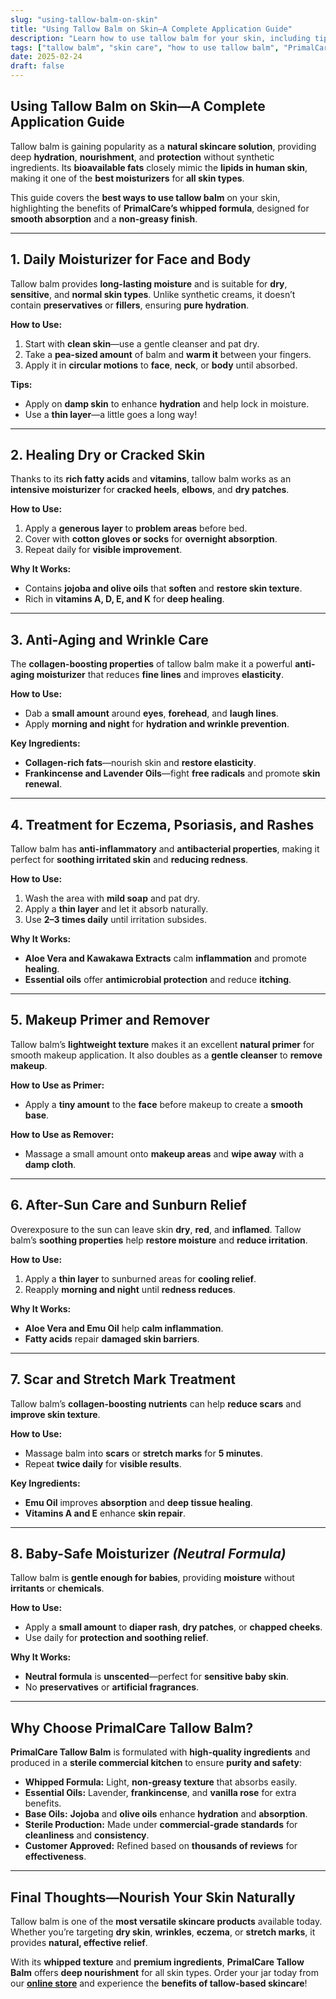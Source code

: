 ```yaml
---
slug: "using-tallow-balm-on-skin"
title: "Using Tallow Balm on Skin—A Complete Application Guide"
description: "Learn how to use tallow balm for your skin, including tips for hydration, problem areas, and daily care. Discover the benefits of PrimalCare’s whipped tallow balm formula."
tags: ["tallow balm", "skin care", "how to use tallow balm", "PrimalCare"]
date: 2025-02-24
draft: false
---
```


## Using Tallow Balm on Skin—A Complete Application Guide  
Tallow balm is gaining popularity as a **natural skincare solution**, providing deep **hydration**, **nourishment**, and **protection** without synthetic ingredients. Its **bioavailable fats** closely mimic the **lipids in human skin**, making it one of the **best moisturizers** for **all skin types**.  

This guide covers the **best ways to use tallow balm** on your skin, highlighting the benefits of **PrimalCare’s whipped formula**, designed for **smooth absorption** and a **non-greasy finish**.  

---

## **1. Daily Moisturizer for Face and Body**  
Tallow balm provides **long-lasting moisture** and is suitable for **dry**, **sensitive**, and **normal skin types**. Unlike synthetic creams, it doesn’t contain **preservatives** or **fillers**, ensuring **pure hydration**.  

**How to Use:**  
1. Start with **clean skin**—use a gentle cleanser and pat dry.  
2. Take a **pea-sized amount** of balm and **warm it** between your fingers.  
3. Apply it in **circular motions** to **face**, **neck**, or **body** until absorbed.  

**Tips:**  
- Apply on **damp skin** to enhance **hydration** and help lock in moisture.  
- Use a **thin layer**—a little goes a long way!  

---

## **2. Healing Dry or Cracked Skin**  
Thanks to its **rich fatty acids** and **vitamins**, tallow balm works as an **intensive moisturizer** for **cracked heels**, **elbows**, and **dry patches**.  

**How to Use:**  
1. Apply a **generous layer** to **problem areas** before bed.  
2. Cover with **cotton gloves or socks** for **overnight absorption**.  
3. Repeat daily for **visible improvement**.  

**Why It Works:**  
- Contains **jojoba and olive oils** that **soften** and **restore skin texture**.  
- Rich in **vitamins A, D, E, and K** for **deep healing**.  

---

## **3. Anti-Aging and Wrinkle Care**  
The **collagen-boosting properties** of tallow balm make it a powerful **anti-aging moisturizer** that reduces **fine lines** and improves **elasticity**.  

**How to Use:**  
- Dab a **small amount** around **eyes**, **forehead**, and **laugh lines**.  
- Apply **morning and night** for **hydration and wrinkle prevention**.  

**Key Ingredients:**  
- **Collagen-rich fats**—nourish skin and **restore elasticity**.  
- **Frankincense and Lavender Oils**—fight **free radicals** and promote **skin renewal**.  

---

## **4. Treatment for Eczema, Psoriasis, and Rashes**  
Tallow balm has **anti-inflammatory** and **antibacterial properties**, making it perfect for **soothing irritated skin** and **reducing redness**.  

**How to Use:**  
1. Wash the area with **mild soap** and pat dry.  
2. Apply a **thin layer** and let it absorb naturally.  
3. Use **2–3 times daily** until irritation subsides.  

**Why It Works:**  
- **Aloe Vera and Kawakawa Extracts** calm **inflammation** and promote **healing**.  
- **Essential oils** offer **antimicrobial protection** and reduce **itching**.  

---

## **5. Makeup Primer and Remover**  
Tallow balm’s **lightweight texture** makes it an excellent **natural primer** for smooth makeup application. It also doubles as a **gentle cleanser** to **remove makeup**.  

**How to Use as Primer:**  
- Apply a **tiny amount** to the **face** before makeup to create a **smooth base**.  

**How to Use as Remover:**  
- Massage a small amount onto **makeup areas** and **wipe away** with a **damp cloth**.  

---

## **6. After-Sun Care and Sunburn Relief**  
Overexposure to the sun can leave skin **dry**, **red**, and **inflamed**. Tallow balm’s **soothing properties** help **restore moisture** and **reduce irritation**.  

**How to Use:**  
1. Apply a **thin layer** to sunburned areas for **cooling relief**.  
2. Reapply **morning and night** until **redness reduces**.  

**Why It Works:**  
- **Aloe Vera and Emu Oil** help **calm inflammation**.  
- **Fatty acids** repair **damaged skin barriers**.  

---

## **7. Scar and Stretch Mark Treatment**  
Tallow balm’s **collagen-boosting nutrients** can help **reduce scars** and **improve skin texture**.  

**How to Use:**  
- Massage balm into **scars** or **stretch marks** for **5 minutes**.  
- Repeat **twice daily** for **visible results**.  

**Key Ingredients:**  
- **Emu Oil** improves **absorption** and **deep tissue healing**.  
- **Vitamins A and E** enhance **skin repair**.  

---

## **8. Baby-Safe Moisturizer** *(Neutral Formula)*  
Tallow balm is **gentle enough for babies**, providing **moisture** without **irritants** or **chemicals**.  

**How to Use:**  
- Apply a **small amount** to **diaper rash**, **dry patches**, or **chapped cheeks**.  
- Use daily for **protection and soothing relief**.  

**Why It Works:**  
- **Neutral formula** is **unscented**—perfect for **sensitive baby skin**.  
- No **preservatives** or **artificial fragrances**.  

---

## **Why Choose PrimalCare Tallow Balm?**  
**PrimalCare Tallow Balm** is formulated with **high-quality ingredients** and produced in a **sterile commercial kitchen** to ensure **purity and safety**:  
- **Whipped Formula:** Light, **non-greasy texture** that absorbs easily.  
- **Essential Oils:** Lavender, **frankincense**, and **vanilla rose** for extra benefits.  
- **Base Oils:** **Jojoba** and **olive oils** enhance **hydration** and **absorption**.  
- **Sterile Production:** Made under **commercial-grade standards** for **cleanliness** and **consistency**.  
- **Customer Approved:** Refined based on **thousands of reviews** for **effectiveness**.  

---

## **Final Thoughts—Nourish Your Skin Naturally**  
Tallow balm is one of the **most versatile skincare products** available today. Whether you’re targeting **dry skin**, **wrinkles**, **eczema**, or **stretch marks**, it provides **natural, effective relief**.  

With its **whipped texture** and **premium ingredients**, **PrimalCare Tallow Balm** offers **deep nourishment** for all skin types. Order your jar today from our **[online store](/shop)** and experience the **benefits of tallow-based skincare**!  

